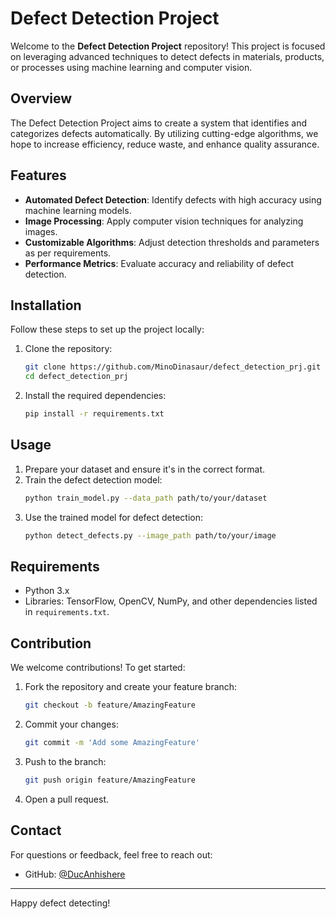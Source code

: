 # Defect Detection Project

Welcome to the **Defect Detection Project** repository! This project is focused on leveraging advanced techniques to detect defects in materials, products, or processes using machine learning and computer vision.

## Overview

The Defect Detection Project aims to create a system that identifies and categorizes defects automatically. By utilizing cutting-edge algorithms, we hope to increase efficiency, reduce waste, and enhance quality assurance.

## Features

- **Automated Defect Detection**: Identify defects with high accuracy using machine learning models.
- **Image Processing**: Apply computer vision techniques for analyzing images.
- **Customizable Algorithms**: Adjust detection thresholds and parameters as per requirements.
- **Performance Metrics**: Evaluate accuracy and reliability of defect detection.

## Installation

Follow these steps to set up the project locally:

1. Clone the repository:
   ```bash
   git clone https://github.com/MinoDinasaur/defect_detection_prj.git
   cd defect_detection_prj
   ```

2. Install the required dependencies:
   ```bash
   pip install -r requirements.txt
   ```

## Usage

1. Prepare your dataset and ensure it's in the correct format.
2. Train the defect detection model:
   ```bash
   python train_model.py --data_path path/to/your/dataset
   ```
3. Use the trained model for defect detection:
   ```bash
   python detect_defects.py --image_path path/to/your/image
   ```

## Requirements

- Python 3.x
- Libraries: TensorFlow, OpenCV, NumPy, and other dependencies listed in `requirements.txt`.

## Contribution

We welcome contributions! To get started:

1. Fork the repository and create your feature branch:
   ```bash
   git checkout -b feature/AmazingFeature
   ```

2. Commit your changes:
   ```bash
   git commit -m 'Add some AmazingFeature'
   ```

3. Push to the branch:
   ```bash
   git push origin feature/AmazingFeature
   ```

4. Open a pull request.


## Contact

For questions or feedback, feel free to reach out:

- GitHub: [@DucAnhishere](https://github.com/DucAnhishere)

---
Happy defect detecting!
